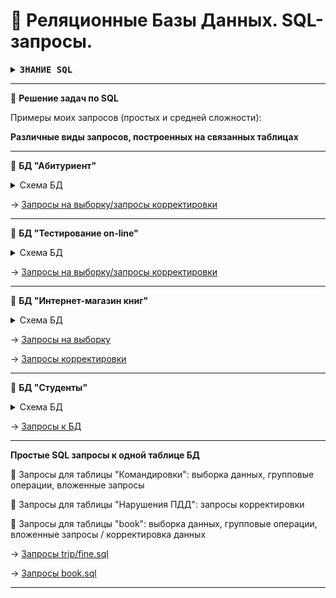 # :date: Реляционные Базы Данных. SQL-запросы.

<details>
<summary><kbd><b>ЗНАНИЕ SQL</b></kbd></summary><br>
<blockquote>
  <ul>
    <li><b>DDL</b>: CREATE, ALTER, DROP</li>
    <li><b>DML</b>: SELECT, INSERT, UPDATE, DELETE</li>
    <li>условия выборки и сортировки данных: DISTINCT, IF(CASE), WHERE, AND, OR, IN, IS, BETWEEN, NOT, LIKE, GROUP BY (HAVING), ORDER BY (ASC/DESC), LIMIT</li>
    <li>агрегация данных: COUNT, SUM, AVG, MAX, MIN </li>
    <li>простые арифметические операции и функции (ROUND, CEILING, FLOOR, DIV, ABS)</li>
    <li>операции над датами: DATEDIFF, DATE_ADD, DAY, MONTH, MONTHNAME, YEAR</li>
    <li>объединение 2х и более таблиц: JOIN (INNER, CROSS, LEFT, RIGHT, FULL)</li>
    <li>объединение 2х и более SQL запросов: UNION, INTERSECT, EXCEPT</li>
  </ul>
</blockquote>
</details>
<hr>

:small_blue_diamond:  **Решение задач по SQL**

Примеры моих запросов (простых и средней сложности):


**Различные виды запросов, построенных на связанных таблицах**

<hr>

:floppy_disk: **БД "Абитуриент"**
<details>
<summary>Схема БД</summary>
![enr](https://github.com/Elena-Belova/SQL/assets/148638077/71f076db-8786-4f60-ac68-1f81651144ae)


</details>

&#8594; [Запросы на выборку/запросы корректировки](https://github.com/Elena-Belova/SQL/blob/8ee3ed49d390d307713c33bb6e22d0fa8d85a910/enrollee.sql)

<hr>

:floppy_disk: **БД "Тестирование on-line"**
<details>
<summary>Схема БД</summary>

![cxтест](https://github.com/Elena-Belova/SQL/assets/148638077/01073338-0458-49e0-a3e9-4373388a4417)
</details>

&#8594; [Запросы на выборку/запросы корректировки](https://github.com/Elena-Belova/SQL/blob/8ee3ed49d390d307713c33bb6e22d0fa8d85a910/BD%20Testing.sql)

<hr>

:floppy_disk: **БД "Интернет-магазин книг"**
<details>
<summary>Схема БД</summary>
  
![book](https://github.com/Elena-Belova/SQL/assets/148638077/ef814b4f-4cfe-4bc2-9948-d1dae42b3fff)
</details>

&#8594; [Запросы на выборку](https://github.com/Elena-Belova/SQL/blob/8ee3ed49d390d307713c33bb6e22d0fa8d85a910/DB%20book%20store1.sql)

&#8594; [Запросы корректировки](https://github.com/Elena-Belova/SQL/blob/8ee3ed49d390d307713c33bb6e22d0fa8d85a910/DB%20book%20store2.sql)
<hr>

:floppy_disk: **БД "Студенты"**

<details>
<summary>Схема БД</summary>
  
  ![model db](https://github.com/Elena-Belova/SQL/assets/148638077/de2a3579-2c1a-4700-8471-69d334f00d35)
</details>

&#8594; [Запросы к БД](https://github.com/Elena-Belova/SQL/blob/8ee3ed49d390d307713c33bb6e22d0fa8d85a910/students.sql)
<hr>

**Простые SQL запросы к одной таблице БД**

:small_blue_diamond: Запросы для таблицы "Командировки": выборка данных, групповые операции, вложенные запросы
  
:small_blue_diamond: Запросы для таблицы "Нарушения ПДД": запросы корректировки

:small_blue_diamond: Запросы для таблицы "book": выборка данных, групповые операции, вложенные запросы / корректировка данных

&#8594; [Запросы trip/fine.sql](https://github.com/Elena-Belova/SQL/blob/ce76e06b5138438dc83f177154a33952713125c1/trip_fine.sql)

&#8594; [Запросы book.sql](https://github.com/Elena-Belova/SQL/blob/ce76e06b5138438dc83f177154a33952713125c1/book.sql)

<hr>
